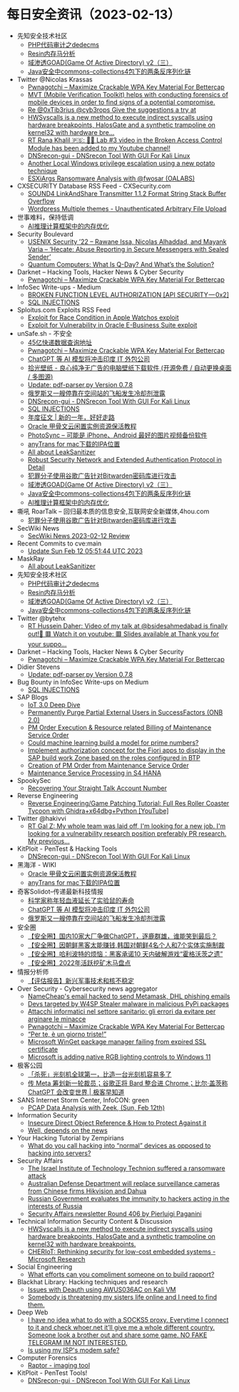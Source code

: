 # 每日安全资讯（2023-02-13）

- 先知安全技术社区
  - [PHP代码审计之dedecms](https://xz.aliyun.com/t/12148)
  - [Resin内存马分析](https://xz.aliyun.com/t/12147)
  - [域渗透GOAD(Game Of Active Directory) v2（三）](https://xz.aliyun.com/t/12139)
  - [Java安全中commons-collections4包下的两条反序列化链](https://xz.aliyun.com/t/12143)
- Twitter @Nicolas Krassas
  - [Pwnagotchi – Maximize Crackable WPA Key Material For Bettercap](https://twitter.com/Dinosn/status/1624838792367509507)
  - [MVT (Mobile Verification Toolkit) helps with conducting forensics of mobile devices in order to find signs of a potential compromise.](https://twitter.com/Dinosn/status/1624830531534716928)
  - [Re @0xTib3rius @cyb3rops Give the suggestions a try at](https://twitter.com/Dinosn/status/1624828560442630144)
  - [HWSyscalls is a new method to execute indirect syscalls using hardware breakpoints, HalosGate and a synthetic trampoline on kernel32 with hardware bre...](https://twitter.com/Dinosn/status/1624813429855862787)
  - [RT Rana Khalil 🇵🇸: 📢🚨 Lab #3 video in the Broken Access Control Module has been added to my Youtube channel!](https://twitter.com/rana__khalil/status/1624803930742857729)
  - [DNSrecon-gui - DNSrecon Tool With GUI For Kali Linux](https://twitter.com/Dinosn/status/1624757147438284803)
  - [Another Local Windows privilege escalation using a new potato technique](https://twitter.com/Dinosn/status/1624642772421541888)
  - [ESXiArgs Ransomware Analysis with @fwosar (OALABS)](https://twitter.com/Dinosn/status/1624639793370918917)
- CXSECURITY Database RSS Feed - CXSecurity.com
  - [SOUND4 LinkAndShare Transmitter 1.1.2 Format String Stack Buffer Overflow](https://cxsecurity.com/issue/WLB-2023020023)
  - [Wordpress Multiple themes - Unauthenticated Arbitrary File Upload](https://cxsecurity.com/issue/WLB-2023020022)
- 世事难料，保持低调
  - [AI推理计算框架中的内存优化](https://blog.csdn.net/ariesjzj/article/details/128979978)
- Security Boulevard
  - [USENIX Security ’22 – Rawane Issa, Nicolas Alhaddad, and Mayank Varia – ‘Hecate: Abuse Reporting in Secure Messengers with Sealed Sender’](https://securityboulevard.com/2023/02/usenix-security-22-rawane-issa-nicolas-alhaddad-and-mayank-varia-hecate-abuse-reporting-in-secure-messengers-with-sealed-sender/)
  - [Quantum Computers: What Is Q-Day? And What’s the Solution?](https://securityboulevard.com/2023/02/quantum-computers-what-is-q-day-and-whats-the-solution/)
- Darknet – Hacking Tools, Hacker News & Cyber Security
  - [Pwnagotchi – Maximize Crackable WPA Key Material For Bettercap](https://www.darknet.org.uk/2023/02/pwnagotchi-maximize-crackable-wpa-key-material-for-bettercap/)
- InfoSec Write-ups - Medium
  - [BROKEN FUNCTION LEVEL AUTHORIZATION [API SECURITY — 0x2]](https://infosecwriteups.com/broken-function-level-authorization-api-security-0x2-23a6d7c1aa46?source=rss----7b722bfd1b8d---4)
  - [SQL INJECTIONS](https://infosecwriteups.com/sql-injections-b1d1da3751e5?source=rss----7b722bfd1b8d---4)
- Sploitus.com Exploits RSS Feed
  - [Exploit for Race Condition in Apple Watchos exploit](https://sploitus.com/exploit?id=E7CA2B56-B67E-5211-A66D-32BAA0E8EAC9&utm_source=rss&utm_medium=rss)
  - [Exploit for Vulnerability in Oracle E-Business Suite exploit](https://sploitus.com/exploit?id=63CDCF93-5149-525A-9A2B-F3D5FC3C00BF&utm_source=rss&utm_medium=rss)
- unSafe.sh - 不安全
  - [45亿快递数据查询地址](https://buaq.net/go-149073.html)
  - [Pwnagotchi – Maximize Crackable WPA Key Material For Bettercap](https://buaq.net/go-149070.html)
  - [ChatGPT 等 AI 模型将冲击印度 IT 外包公司](https://buaq.net/go-149074.html)
  - [拾光壁纸 - 良心纯净无广告的电脑壁纸下载软件 (开源免费 / 自动更换桌面 / 多图源)](https://buaq.net/go-149076.html)
  - [Update: pdf-parser.py Version 0.7.8](https://buaq.net/go-149056.html)
  - [俄罗斯又一艘停靠在空间站的飞船发生冷却剂泄露](https://buaq.net/go-149063.html)
  - [DNSrecon-gui - DNSrecon Tool With GUI For Kali Linux](https://buaq.net/go-149052.html)
  - [SQL INJECTIONS](https://buaq.net/go-149051.html)
  - [年度征文 | 新的一年，好好走路](https://buaq.net/go-149047.html)
  - [Oracle 甲骨文云闲置实例资源保活教程](https://buaq.net/go-149048.html)
  - [PhotoSync – 可能是 iPhone、Android 最好的图片视频备份软件](https://buaq.net/go-149041.html)
  - [anyTrans for mac下载的IPA位置](https://buaq.net/go-149037.html)
  - [All about LeakSanitizer](https://buaq.net/go-149085.html)
  - [Robust Security Network and Extended Authentication Protocol in Detail](https://buaq.net/go-149032.html)
  - [犯罪分子使用谷歌广告针对Bitwarden密码库进行攻击](https://buaq.net/go-149023.html)
  - [域渗透GOAD(Game Of Active Directory) v2（三）](https://buaq.net/go-149028.html)
  - [Java安全中commons-collections4包下的两条反序列化链](https://buaq.net/go-149029.html)
  - [AI推理计算框架中的内存优化](https://buaq.net/go-149022.html)
- 嘶吼 RoarTalk – 回归最本质的信息安全,互联网安全新媒体,4hou.com
  - [犯罪分子使用谷歌广告针对Bitwarden密码库进行攻击](https://www.4hou.com/posts/oJwB)
- SecWiki News
  - [SecWiki News 2023-02-12 Review](http://www.sec-wiki.com/?2023-02-12)
- Recent Commits to cve:main
  - [Update Sun Feb 12 05:51:44 UTC 2023](https://github.com/trickest/cve/commit/8fbdb5c9eb68d5b592de3dc0bd376acc7c5e5ff3)
- MaskRay
  - [All about LeakSanitizer](https://maskray.me/blog/2023-02-12-all-about-leak-sanitizer)
- 先知安全技术社区
  - [PHP代码审计之dedecms](https://xz.aliyun.com/t/12148)
  - [Resin内存马分析](https://xz.aliyun.com/t/12147)
  - [域渗透GOAD(Game Of Active Directory) v2（三）](https://xz.aliyun.com/t/12139)
  - [Java安全中commons-collections4包下的两条反序列化链](https://xz.aliyun.com/t/12143)
- Twitter @bytehx
  - [RT Hussein Daher: Video of my talk at @bsidesahmedabad is finally out!🌟 🟥 Watch it on youtube: 🟥 Slides available at Thank you for your suppo...](https://twitter.com/HusseiN98D/status/1624765991111520265)
- Darknet – Hacking Tools, Hacker News & Cyber Security
  - [Pwnagotchi – Maximize Crackable WPA Key Material For Bettercap](https://www.darknet.org.uk/2023/02/pwnagotchi-maximize-crackable-wpa-key-material-for-bettercap/)
- Didier Stevens
  - [Update: pdf-parser.py Version 0.7.8](https://blog.didierstevens.com/2023/02/12/update-pdf-parser-py-version-0-7-8/)
- Bug Bounty in InfoSec Write-ups on Medium
  - [SQL INJECTIONS](https://infosecwriteups.com/sql-injections-b1d1da3751e5?source=rss----7b722bfd1b8d--bug_bounty)
- SAP Blogs
  - [IoT 3.0 Deep Dive](https://blogs.sap.com/2023/02/12/iot-3.0-deep-dive/)
  - [Permanently Purge Partial External Users in SuccessFactors (ONB 2.0)](https://blogs.sap.com/2023/02/12/permanently-purge-partial-external-users-in-successfactors-onb-2.0/)
  - [PM Order Execution & Resource related Billing of Maintenance Service Order](https://blogs.sap.com/2023/02/12/pm-order-execution-resource-related-billing-of-maintenance-service-order/)
  - [Could machine learning build a model for prime numbers?](https://blogs.sap.com/2023/02/12/could-machine-learning-build-a-model-for-prime-numbers/)
  - [Implement authorization concept for the Fiori apps to display in the SAP build work Zone based on the roles configured in BTP](https://blogs.sap.com/2023/02/12/implement-authorization-concept-for-the-fiori-apps-to-display-in-the-sap-build-work-zone-based-on-the-roles-configured-in-btp/)
  - [Creation of PM Order from Maintenance Service Order](https://blogs.sap.com/2023/02/12/creation-of-pm-order-from-maintenance-service-order/)
  - [Maintenance Service Processing in S4 HANA](https://blogs.sap.com/2023/02/12/maintenance-service-processing-in-s4-hana/)
- SpookySec
  - [Recovering Your Straight Talk Account Number](https://blog.spookysec.net//recovering-straighttalk-account-number/)
- Reverse Engineering
  - [Reverse Engineering/Game Patching Tutorial: Full Res Roller Coaster Tycoon with Ghidra+x64dbg+Python [YouTube]](https://www.reddit.com/r/ReverseEngineering/comments/110tjsx/reverse_engineeringgame_patching_tutorial_full/)
- Twitter @hakivvi
  - [RT Gal Z: My whole team was laid off, I'm looking for a new job. I'm looking for a vulnerability research position preferably PR research. My previous...](https://twitter.com/0xgalz/status/1624881902640418817)
- KitPloit - PenTest & Hacking Tools
  - [DNSrecon-gui - DNSrecon Tool With GUI For Kali Linux](http://www.kitploit.com/2023/02/dnsrecon-gui-dnsrecon-tool-with-gui-for.html)
- 黑海洋 - WIKI
  - [Oracle 甲骨文云闲置实例资源保活教程](https://blog.upx8.com/3222)
  - [anyTrans for mac下载的IPA位置](https://blog.upx8.com/3221)
- 奇客Solidot–传递最新科技情报
  - [科学家称年轻血液延长了实验鼠的寿命](https://www.solidot.org/story?sid=74111)
  - [ChatGPT 等 AI 模型将冲击印度 IT 外包公司](https://www.solidot.org/story?sid=74110)
  - [俄罗斯又一艘停靠在空间站的飞船发生冷却剂泄露](https://www.solidot.org/story?sid=74109)
- 安全圈
  - [【安全圈】​国内10家大厂争做ChatGPT，逐鹿群雄，谁能笑到最后？](https://mp.weixin.qq.com/s?__biz=MzIzMzE4NDU1OQ==&mid=2652030472&idx=1&sn=df5f29afd7b52b129348efd5eed0682e&chksm=f36fea48c418635e16f30876fa0dc3c77d3f69f2810a1d14588b5dafad327cb83e03fd4075e4&scene=58&subscene=0#rd)
  - [【安全圈】​因朝鲜黑客太能赚钱,韩国对朝鲜4名个人和7个实体实施制裁](https://mp.weixin.qq.com/s?__biz=MzIzMzE4NDU1OQ==&mid=2652030472&idx=2&sn=7fc78a8d32460232071fc8ed2a545c36&chksm=f36fea48c418635edcbd3e132bae6171301f54d21c51a8fcd33d08798a5d953f03b3edc7cb3c&scene=58&subscene=0#rd)
  - [【安全圈】​哈利波特的烦恼：黑客承诺10 天内破解游戏“霍格沃茨之遗”](https://mp.weixin.qq.com/s?__biz=MzIzMzE4NDU1OQ==&mid=2652030472&idx=3&sn=6c3bd6a3561045691685c08625097f1c&chksm=f36fea48c418635e17b99ef6a7054f8814b6a737f19cbe90ee227755a98dc4065f6212605432&scene=58&subscene=0#rd)
  - [【安全圈】​2022年活跃挖矿木马盘点](https://mp.weixin.qq.com/s?__biz=MzIzMzE4NDU1OQ==&mid=2652030472&idx=4&sn=05a41aced22f94fef2ffbffa21bcee1b&chksm=f36fea48c418635ec6353fa059d763224bfb26e5a4d87c2c6bc2e5b819da00e0f8bc70a0680c&scene=58&subscene=0#rd)
- 情报分析师
  - [【评估报告】新兴军事技术和核不稳定](https://mp.weixin.qq.com/s?__biz=MzA3Mjc1MTkwOA==&mid=2650525377&idx=1&sn=fa7fb7b023b6b43aefd6c48593f3d1a0&chksm=8716e08ab061699c6b9e580c0e12a902c29a1a5d0625e172e661eeddf3bd9d9dedacbf48ad3a&scene=58&subscene=0#rd)
- Over Security - Cybersecurity news aggregator
  - [NameCheap's email hacked to send Metamask, DHL phishing emails](https://www.bleepingcomputer.com/news/security/namecheaps-email-hacked-to-send-metamask-dhl-phishing-emails/)
  - [Devs targeted by W4SP Stealer malware in malicious PyPi packages](https://www.bleepingcomputer.com/news/security/devs-targeted-by-w4sp-stealer-malware-in-malicious-pypi-packages/)
  - [Attacchi informatici nel settore sanitario: gli errori da evitare per arginare le minacce](https://www.cybersecurity360.it/soluzioni-aziendali/attacchi-informatici-nel-settore-sanitario-gli-errori-da-evitare-per-arginare-le-minacce/)
  - [Pwnagotchi – Maximize Crackable WPA Key Material For Bettercap](https://www.darknet.org.uk/2023/02/pwnagotchi-maximize-crackable-wpa-key-material-for-bettercap/)
  - [“Per te, è un giorno triste!”](https://hackerjournal.it/11288/per-te-e-un-giorno-triste/)
  - [Microsoft WinGet package manager failing from expired SSL certificate](https://www.bleepingcomputer.com/news/security/microsoft-winget-package-manager-failing-from-expired-ssl-certificate/)
  - [Microsoft is adding native RGB lighting controls to Windows 11](https://www.bleepingcomputer.com/news/microsoft/microsoft-is-adding-native-rgb-lighting-controls-to-windows-11/)
- 极客公园
  - [「杀死」光刻机全球第一，比造一台光刻机容易多了](https://mp.weixin.qq.com/s?__biz=MTMwNDMwODQ0MQ==&mid=2652982841&idx=1&sn=50a31743cc317c8715f3d2442a4efedd&chksm=7e54338f4923ba998eea317da6511f4be470fff2fbe20e469198f5b64607fc5d45eac3917b72&scene=58&subscene=0#rd)
  - [传 Meta 筹划新一轮裁员；谷歌正将 Bard 整合进 Chrome；比尔·盖茨称 ChatGPT 会改变世界 | 极客早知道](https://mp.weixin.qq.com/s?__biz=MTMwNDMwODQ0MQ==&mid=2652982779&idx=1&sn=02073e8f9de6e9940fc1183d89801362&chksm=7e54304d4923b95b094495fb48f6517dbf8bcef3535c7c3caea58e7a650a02ef915ea5ca8edd&scene=58&subscene=0#rd)
- SANS Internet Storm Center, InfoCON: green
  - [PCAP Data Analysis with Zeek, (Sun, Feb 12th)](https://isc.sans.edu/diary/rss/29530)
- Information Security
  - [Insecure Direct Object Reference & How to Protect Against it](https://www.reddit.com/r/Information_Security/comments/110lai4/insecure_direct_object_reference_how_to_protect/)
  - [Well, depends on the news](https://www.reddit.com/r/Information_Security/comments/1102ck6/well_depends_on_the_news/)
- Your Hacking Tutorial by Zempirians
  - [What do you call hacking into “normal” devices as opposed to hacking into servers?](https://www.reddit.com/r/HowToHack/comments/110q732/what_do_you_call_hacking_into_normal_devices_as/)
- Security Affairs
  - [The Israel Institute of Technology Technion suffered a ransomware attack](https://securityaffairs.com/142160/hacking/israeli-technion-suffered-ransomware-attack.html)
  - [Australian Defense Department will replace surveillance cameras from Chinese firms Hikvision and Dahua](https://securityaffairs.com/142147/intelligence/australia-remove-chinese-surveillance-cameras.html)
  - [Russian Government evaluates the immunity to hackers acting in the interests of Russia](https://securityaffairs.com/142139/cyber-warfare-2/russian-government-crooks-immunity.html)
  - [Security Affairs newsletter Round 406 by Pierluigi Paganini](https://securityaffairs.com/142136/breaking-news/security-affairs-newsletter-round-406-by-pierluigi-paganini.html)
- Technical Information Security Content & Discussion
  - [HWSyscalls is a new method to execute indirect syscalls using hardware breakpoints, HalosGate and a synthetic trampoline on kernel32 with hardware breakpoints.](https://www.reddit.com/r/netsec/comments/110jego/hwsyscalls_is_a_new_method_to_execute_indirect/)
  - [CHERIoT: Rethinking security for low-cost embedded systems - Microsoft Research](https://www.reddit.com/r/netsec/comments/110brgq/cheriot_rethinking_security_for_lowcost_embedded/)
- Social Engineering
  - [What efforts can you compliment someone on to build rapport?](https://www.reddit.com/r/SocialEngineering/comments/110qnpb/what_efforts_can_you_compliment_someone_on_to/)
- Blackhat Library: Hacking techniques and research
  - [Issues with Deauth using AWUS036AC on Kali VM](https://www.reddit.com/r/blackhat/comments/110oyqf/issues_with_deauth_using_awus036ac_on_kali_vm/)
  - [Somebody is threatening my sisters life online and I need to find them.](https://www.reddit.com/r/blackhat/comments/110f1ad/somebody_is_threatening_my_sisters_life_online/)
- Deep Web
  - [I have no idea what to do with a SOCKS5 proxy. Everytime I connect to it and check whoer.net it’ll give me a whole different country. Someone look a brother out and share some game. NO FAKE TELEGRAM IM NOT INTERESTED.](https://www.reddit.com/r/deepweb/comments/1106861/i_have_no_idea_what_to_do_with_a_socks5_proxy/)
  - [Is using my ISP's modem safe?](https://www.reddit.com/r/deepweb/comments/1106rse/is_using_my_isps_modem_safe/)
- Computer Forensics
  - [Raptor - imaging tool](https://www.reddit.com/r/computerforensics/comments/110oq3v/raptor_imaging_tool/)
- KitPloit - PenTest Tools!
  - [DNSrecon-gui - DNSrecon Tool With GUI For Kali Linux](http://www.kitploit.com/2023/02/dnsrecon-gui-dnsrecon-tool-with-gui-for.html)
